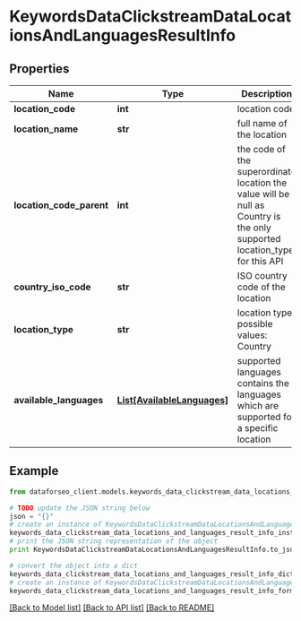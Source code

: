 # KeywordsDataClickstreamDataLocationsAndLanguagesResultInfo


## Properties

Name | Type | Description | Notes
------------ | ------------- | ------------- | -------------
**location_code** | **int** | location code | [optional] 
**location_name** | **str** | full name of the location | [optional] 
**location_code_parent** | **int** | the code of the superordinate location the value will be null as Country is the only supported location_type for this API | [optional] 
**country_iso_code** | **str** | ISO country code of the location | [optional] 
**location_type** | **str** | location type possible values: Country | [optional] 
**available_languages** | [**List[AvailableLanguages]**](AvailableLanguages.md) | supported languages contains the languages which are supported for a specific location | [optional] 

## Example

```python
from dataforseo_client.models.keywords_data_clickstream_data_locations_and_languages_result_info import KeywordsDataClickstreamDataLocationsAndLanguagesResultInfo

# TODO update the JSON string below
json = "{}"
# create an instance of KeywordsDataClickstreamDataLocationsAndLanguagesResultInfo from a JSON string
keywords_data_clickstream_data_locations_and_languages_result_info_instance = KeywordsDataClickstreamDataLocationsAndLanguagesResultInfo.from_json(json)
# print the JSON string representation of the object
print KeywordsDataClickstreamDataLocationsAndLanguagesResultInfo.to_json()

# convert the object into a dict
keywords_data_clickstream_data_locations_and_languages_result_info_dict = keywords_data_clickstream_data_locations_and_languages_result_info_instance.to_dict()
# create an instance of KeywordsDataClickstreamDataLocationsAndLanguagesResultInfo from a dict
keywords_data_clickstream_data_locations_and_languages_result_info_form_dict = keywords_data_clickstream_data_locations_and_languages_result_info.from_dict(keywords_data_clickstream_data_locations_and_languages_result_info_dict)
```
[[Back to Model list]](../README.md#documentation-for-models) [[Back to API list]](../README.md#documentation-for-api-endpoints) [[Back to README]](../README.md)



